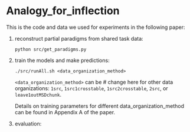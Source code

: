 # Analogy_for_inflection

This is the code and data we used for experiments in the following paper:


1. reconstruct partial paradigms from shared task data:

    ```python src/get_paradigms.py```

2. train the models and make predictions:

    ```./src/runAll.sh <data_organization_method>```

    ```<data_organization_method>``` can be # change here for other data organizations: ```1src```, ```1src1crosstable```, ```1src2crosstable```, ```2src```, or ```leave1outMSDchunk```.

    Details on training parameters for different data_organization_method can be found in Appendix A of the paper.

3. evaluation:

    
